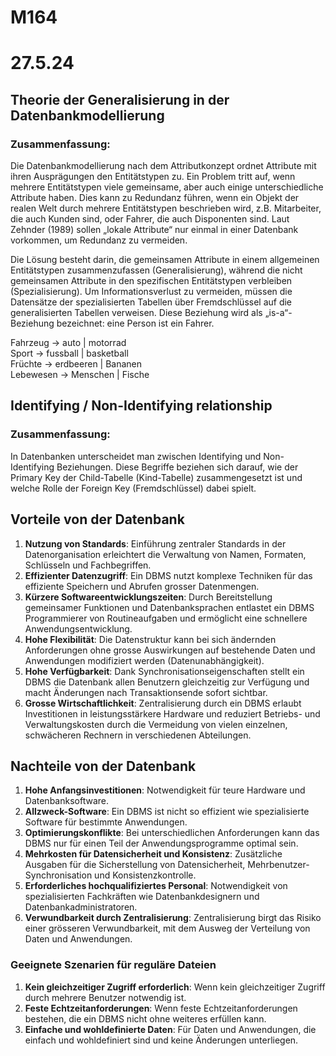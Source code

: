 # M164

# 27.5.24
## Theorie der Generalisierung in der Datenbankmodellierung
### Zusammenfassung:
Die Datenbankmodellierung nach dem Attributkonzept ordnet Attribute mit ihren Ausprägungen den Entitätstypen zu. Ein Problem tritt auf, wenn mehrere Entitätstypen viele gemeinsame, aber auch einige unterschiedliche Attribute haben. Dies kann zu Redundanz führen, wenn ein Objekt der realen Welt durch mehrere Entitätstypen beschrieben wird, z.B. Mitarbeiter, die auch Kunden sind, oder Fahrer, die auch Disponenten sind. Laut Zehnder (1989) sollen „lokale Attribute“ nur einmal in einer Datenbank vorkommen, um Redundanz zu vermeiden.

Die Lösung besteht darin, die gemeinsamen Attribute in einem allgemeinen Entitätstypen zusammenzufassen (Generalisierung), während die nicht gemeinsamen Attribute in den spezifischen Entitätstypen verbleiben (Spezialisierung). Um Informationsverlust zu vermeiden, müssen die Datensätze der spezialisierten Tabellen über Fremdschlüssel auf die generalisierten Tabellen verweisen. Diese Beziehung wird als „is-a“-Beziehung bezeichnet: eine Person ist ein Fahrer.


Fahrzeug -> auto | motorrad          
Sport -> fussball | basketball              
Früchte -> erdbeeren | Bananen           
Lebewesen -> Menschen | Fische        

## Identifying / Non-Identifying relationship
### Zusammenfassung:
In Datenbanken unterscheidet man zwischen Identifying und Non-Identifying Beziehungen. Diese Begriffe beziehen sich darauf, wie der Primary Key der Child-Tabelle (Kind-Tabelle) zusammengesetzt ist und welche Rolle der Foreign Key (Fremdschlüssel) dabei spielt.

## Vorteile von der Datenbank
1. **Nutzung von Standards**: Einführung zentraler Standards in der Datenorganisation erleichtert die Verwaltung von Namen, Formaten, Schlüsseln und Fachbegriffen.
2. **Effizienter Datenzugriff**: Ein DBMS nutzt komplexe Techniken für das effiziente Speichern und Abrufen grosser Datenmengen.
3. **Kürzere Softwareentwicklungszeiten**: Durch Bereitstellung gemeinsamer Funktionen und Datenbanksprachen entlastet ein DBMS Programmierer von Routineaufgaben und ermöglicht eine schnellere Anwendungsentwicklung.
4. **Hohe Flexibilität**: Die Datenstruktur kann bei sich ändernden Anforderungen ohne grosse Auswirkungen auf bestehende Daten und Anwendungen modifiziert werden (Datenunabhängigkeit).
5. **Hohe Verfügbarkeit**: Dank Synchronisationseigenschaften stellt ein DBMS die Datenbank allen Benutzern gleichzeitig zur Verfügung und macht Änderungen nach Transaktionsende sofort sichtbar.
6. **Grosse Wirtschaftlichkeit**: Zentralisierung durch ein DBMS erlaubt Investitionen in leistungsstärkere Hardware und reduziert Betriebs- und Verwaltungskosten durch die Vermeidung von vielen einzelnen, schwächeren Rechnern in verschiedenen Abteilungen.

## Nachteile von der Datenbank
1. **Hohe Anfangsinvestitionen**: Notwendigkeit für teure Hardware und Datenbanksoftware.
2. **Allzweck-Software**: Ein DBMS ist nicht so effizient wie spezialisierte Software für bestimmte Anwendungen.
3. **Optimierungskonflikte**: Bei unterschiedlichen Anforderungen kann das DBMS nur für einen Teil der Anwendungsprogramme optimal sein.
4. **Mehrkosten für Datensicherheit und Konsistenz**: Zusätzliche Ausgaben für die Sicherstellung von Datensicherheit, Mehrbenutzer-Synchronisation und Konsistenzkontrolle.
5. **Erforderliches hochqualifiziertes Personal**: Notwendigkeit von spezialisierten Fachkräften wie Datenbankdesignern und Datenbankadministratoren.
6. **Verwundbarkeit durch Zentralisierung**: Zentralisierung birgt das Risiko einer grösseren Verwundbarkeit, mit dem Ausweg der Verteilung von Daten und Anwendungen.
### Geeignete Szenarien für reguläre Dateien
1. **Kein gleichzeitiger Zugriff erforderlich**: Wenn kein gleichzeitiger Zugriff durch mehrere Benutzer notwendig ist.
2. **Feste Echtzeitanforderungen**: Wenn feste Echtzeitanforderungen bestehen, die ein DBMS nicht ohne weiteres erfüllen kann.
3. **Einfache und wohldefinierte Daten**: Für Daten und Anwendungen, die einfach und wohldefiniert sind und keine Änderungen unterliegen.
